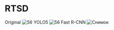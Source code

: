 # RTSD
Original
![56](https://user-images.githubusercontent.com/106015877/232149851-d725de4e-1026-40d9-8d07-a2570e473660.jpg)
YOLO5
![56](https://user-images.githubusercontent.com/106015877/232149545-2d91e0e3-9d9e-4750-a055-1b2f560d2b25.jpg)
Fast R-CNN
![Снимок](https://user-images.githubusercontent.com/106015877/232149937-c46d96e9-44e1-457c-8023-c14aa73eaa81.PNG)

